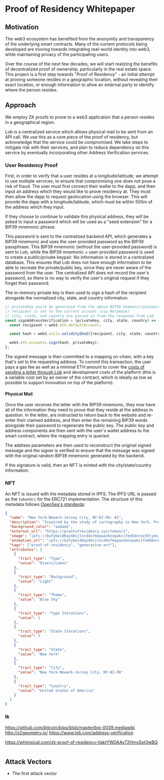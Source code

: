 # Proof of Residency Whitepaper

## Motivation

The web3 ecosystem has benefited from the anonymity and transparency of the underlying smart contracts. Many of the current protocols being developed are moving towards integrating real-world identity into web3, while maintaining privacy of the participating users.

Over the course of the next few decades, we will start realizing the benefits of decentralized proof of ownership, particularly in the real estate space. This project is a first step towards "Proof of Residency" - an initial attempt at proving someone resides in a geographic location, without revealing their exact location, or enough information to allow an external party to identify where the person resides.

## Approach

We employ ZK proofs to prove to a web3 application that a person resides in a geographical region.

Lob is a centralized service which allows physical mail to be sent from an API call. We use this as a core piece of the proof of residency, but acknowledge that the service could be compromised. We take steps to mitigate risk with their services, and plan to reduce dependency on this service by eventually incorporating other Address Verification services.

### User Residency Proof

First, in order to verify that a user resides at a longitude/latitude, we attempt to use multiple services, to ensure that compromising one does not pose a risk of fraud. The user must first connect their wallet to the dapp, and then input an address which they would like to prove residency at. They must then allow the dapp to request geolocation using the browser. This will provide the dapp with a longitude/latitude, which must be within 500m of the address which they input.

If they choose to continue to validate this physical address, they will be asked to input a password which will be used as a "seed extension" for a BIP39 mnemonic phrase.

This password is sent to the centralized backend API, which generates a BIP39 mnemonic and uses the user-provided password as the BIP39 passphrase. This BIP39 mnemonic (without the user-provided password) is sent to Lob, while the BIP39 mnemonic + user-provided password is used to create a public/private keypair. No information is stored in a centralized database. This ensures that Lob does not have enough information to be able to recreate the private/public key, since they are never aware of the password from the user. The centralized API does not record the user's password, so there is no way to verify the user's original request if they forget their password.

The in-memory private key is then used to sign a hash of the recipient alongside the normalized city, state, and country information.

```javascript
// privateKey would be generated from the above BIP39 mnemonic/password (similar to 0x4c0883a69102937d6231471b5dbb6204fe5129617082792ae468d01a3f362318)
// recipient is set to the current account (via Metamask)
// city, state, and country are passed in from the response from Lob
const signAddressVerification = (privateKey, city, state, country) => {
  const recipient = web3.eth.defaultAccount;

  const hash = web3.utils.soliditySha3([recipient, city, state, country]).toString('hex');

  web3.eth.accounts.sign(hash, privateKey);
};
```

The signed message is then committed to a mapping on-chain, with a key that's set to the requesting address. To commit this transaction, the user pays a gas fee as well as a minimal ETH amount to cover the [costs of sending a letter through Lob](https://www.lob.com/pricing/print-mail) and development costs of the platform (this is a variable cost set by an owner of the contract, which is ideally as low as possible to support innovation on top of the platform).

#### Physical Mail

Once the user receives the letter with the BIP39 mnemonic, they now have all of the information they need to prove that they reside at the address in question. In the letter, are instructed to return back to the website and re-enter their claimed address, and then enter the remaining BIP39 words alongside their password to regenerate the public key. The public key and address components are then sent with the user's wallet address to the smart contract, where the mapping entry is queried.

The address parameters are then used to reconstruct the original signed message and the signer is verified to ensure that the message was signed with the original random BIP39 mnemonic generated by the backend.

If the signature is valid, then an NFT is minted with the city/state/country information.

### NFT

An NFT is issued with the metadata stored in IPFS. The IPFS URL is passed as the `tokenUri` for the ERC721 implementation. The structure of this metadata follows [OpenSea's standards](https://docs.opensea.io/docs/metadata-standards):

```json
{
  "name": "New York-Newark-Jersey City, NY-NJ-PA: #1",
  "description": "Inspired by the study of cartography in New York. Proof of Residency is an NFT generative art project based on maps; every design is created from content stored immutably on the Ethereum blockchain. Minting is limited to one NFT per mailing address and can only be completed after physical mail is received, as a first-ever experiment into city-based limits on token supply. Designs are inspired by real-world maps of hydrography and transportation networks.",
  "background_color": "aadaee",
  "external_url": "https://proofofresidency.xyz/token/1",
  "image": "ipfs://bafybeid6qz46vjlncd4o7mepaazbnvpakcifedkbnrui5hly4xjajev554/token/1.png",
  "animation_url": "ipfs://bafybeid6qz46vjlncd4o7mepaazbnvpakcifedkbnrui5hly4xjajev554/1.html",
  "tags": ["proof-of-residency", "generative-art"],
  "attributes": [
    {
      "trait_type": "Type",
      "value": "Rivers/Lakes"
    },
    {
      "trait_type": "Background",
      "value": "Light"
    },
    {
      "trait_type": "Theme",
      "value": "Blue Sky"
    },
    {
      "trait_type": "Type Iterations",
      "value": 1
    },
    {
      "trait_type": "State Iterations",
      "value": 3
    },
    {
      "trait_type": "State",
      "value": "New York"
    },
    {
      "trait_type": "City",
      "value": "New York-Newark-Jersey City, NY-NJ-PA"
    },
    {
      "trait_type": "Country",
      "value": "United States of America"
    }
  ]
}
```

### lk

https://github.com/bitcoin/bips/blob/master/bip-0039.mediawiki
http://s2geometry.io/
https://www.lob.com/address-verification

https://whimsical.com/zk-proof-of-residency-VaktYWDAAv72HmvSot3wBQ

```

```

## Attack Vectors

- The first attack vector
